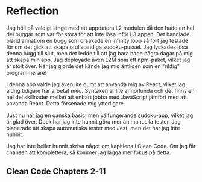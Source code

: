 # Reflection

Jag höll på väldigt länge med att uppdatera L2 modulen då den hade en hel del buggar som var för stora för att inte lösa inför L3 appen. Det handlade bland annat om en bugg som orsakade en infinity loop så fort jag testade för om det gick att skapa ofullständiga sudoku-pussel. Jag lyckades lösa denna bugg till slut, men det ledde till att jag bara hade några dagar på mig att skapa min app. Jag deployade även L2M som ett npm-paket, vilket jag är stolt över. När jag gjorde det kände jag mig äntligen som en "riktig" programmerare!

I denna app valde jag även lite dumt att använda mig av React, vilket jag aldrig tidigare har arbetat med. Syntaxen är lite annorlunda och det finns en hel del skillnader mellan att enbart jobba med JavaScript jämfört med att använda React. Detta försenade mig ytterligare.

Just nu har jag en ganska basic, men välfungerande sudoku-app, vilket jag är glad över. Dock har jag inte hunnit göra mer än manuella tester. Jag planerade att skapa automatiska tester med Jest, men det har jag inte hunnit.

Jag har inte heller hunnit skriva något om kapitlena i Clean Code. Om jag får chansen att komplettera, så kommer jag lägga mer fokus på detta.

## Clean Code Chapters 2-11
